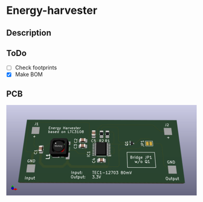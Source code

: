# Energy-harvester
## Description


## ToDo

- [ ] Check footprints
- [x] Make BOM 

## PCB
![3D Image](img/3D.png)
